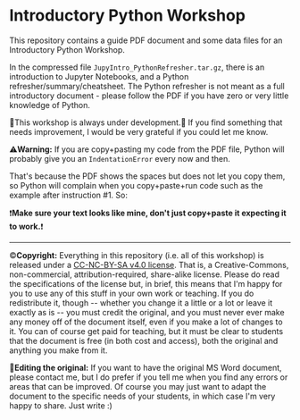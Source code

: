 # Introductory Python Workshop
This repository contains a guide PDF document and some data files for an Introductory Python Workshop.

In the compressed file `JupyIntro_PythonRefresher.tar.gz`, there is an introduction to Jupyter Notebooks, and a Python refresher/summary/cheatsheet. The Python refresher is not meant as a full introductory document - please follow the PDF if you have zero or very little knowledge of Python.

:construction:This workshop is always under development.:construction:
If you find something that needs improvement, I would be very grateful if you could let me know.

:warning:**Warning:** If you are copy+pasting my code from the PDF file, Python will probably give you an ```IndentationError``` every now and then.

That's because the PDF shows the spaces but does not let you copy them, so Python will complain when you copy+paste+run
code such as the example after instruction #1. So:

:heavy_exclamation_mark:**Make sure your text looks like mine, don't just copy+paste it expecting it to work.**:heavy_exclamation_mark:

-----------
:copyright:**Copyright:** Everything in this repository (i.e. all of this workshop) is released under a [CC-NC-BY-SA v4.0 license](https://creativecommons.org/licenses/by-nc-sa/4.0/). That is, a Creative-Commons, non-commercial, attribution-required, share-alike license. Please do read the specifications of the license but, in brief, this means that I'm happy for you to use any of this stuff in your own work or teaching. If you do redistribute it, though -- whether you change it a little or a lot or leave it exactly as is -- you must credit the original, and you must never ever make any money off of the document itself, even if you make a lot of changes to it. You can of course get paid for teaching, but it must be clear to students that the document is free (in both cost and access), both the original and anything you make from it.

:pencil:**Editing the original:** If you want to have the original MS Word document, please contact me, but I do prefer if you tell me when you find any errors or areas that can be improved. Of course you may just want to adapt the document to the specific needs of your students, in which case I'm very happy to share. Just write :)
